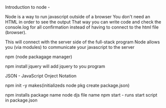 Introduction to node - 

Node is a way to run javascript outside of a browser
You don't need an HTML in order to see the output 
That way you can write code and check the console.log for all confirmation instead of having to connect to the html file (browser).

This will connect with the server side of the full-stack program 
Node allows you (via modules) to communicate your javascript to the server

npm (node packagage manager)

npm install jquery will add jquery to you program 

JSON - JavaScript Onject Notation


npm init -y
        makes(initializeds node pkg create package.json)

npm installs package name
node djs file name
npm start - runs start script in package.json
